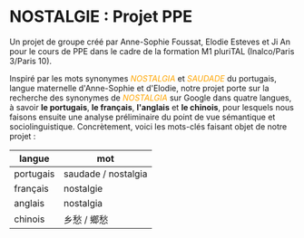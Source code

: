 # NOSTALGIE : Projet PPE 

Un projet de groupe créé par Anne-Sophie Foussat, Elodie Esteves et Ji An pour le cours de PPE dans le cadre de la formation M1 pluriTAL (Inalco/Paris 3/Paris 10).  

Inspiré par les mots synonymes <font color="orange"> *NOSTALGIA* </font> et <font color="orange"> *SAUDADE* </font> du portugais, langue maternelle d'Anne-Sophie et d'Elodie, notre projet porte sur la recherche des synonymes de <font color="orange"> *NOSTALGIA* </font> sur Google dans quatre langues, à savoir **le portugais**, **le français**, **l'anglais** et **le chinois**, pour lesquels nous faisons ensuite une analyse préliminaire du point de vue sémantique et sociolinguistique. Concrètement, voici les mots-clés faisant objet de notre projet :

<center>

langue | mot
--- | ---  
portugais | saudade / nostalgia
français | nostalgie
anglais | nostalgia
chinois | 乡愁 / 鄉愁

</center>

